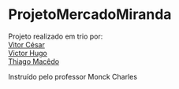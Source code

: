 # ProjetoMercadoMiranda
Projeto realizado em trio por: <br>
 <a href="www.github.com/lordvitor11">Vitor César</a> <br>
 <a href="https://github.com/NXrding-dev">Victor Hugo</a> <br>
 <a href="https://github.com/thiagoml02">Thiago Macêdo</a> <br>
 
Instruído pelo professor Monck Charles
